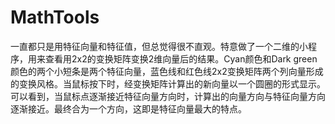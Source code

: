 # MathTools
一直都只是用特征向量和特征值，但总觉得很不直观。特意做了一个二维的小程序，用来查看用2x2的变换矩阵变换2维向量后的结果。Cyan颜色和Dark green颜色的两个小短条是两个特征向量，蓝色线和红色线2x2变换矩阵两个列向量形成的变换风格。当鼠标按下时，经变换矩阵计算出的新向量以一个圆圈的形式显示。可以看到，当鼠标点逐渐接近特征向量方向时，计算出的向量方向与特征向量方向逐渐接近。最终合为一个方向，这即是特征向量最大的特点。